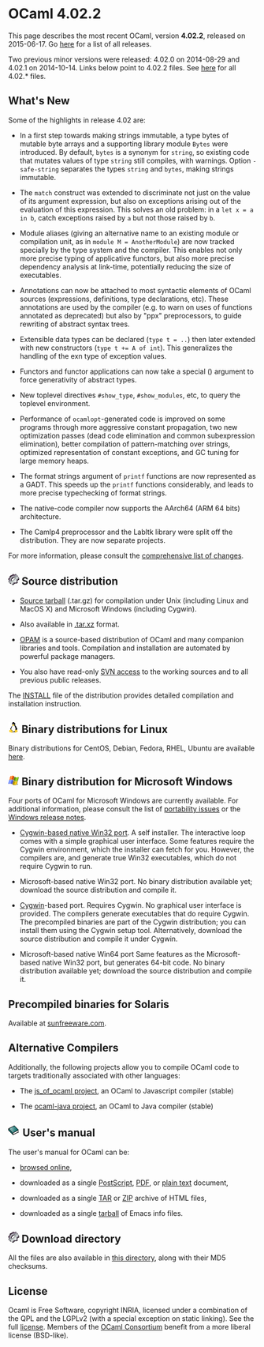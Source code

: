 <!-- ((! set title OCaml 4.02 !)) -->

# OCaml 4.02.2
This page describes the most recent OCaml, version **4.02.2**,
released on 2015-06-17. Go [here](./) for a list of all releases.

Two previous minor versions were released: 4.02.0 on 2014-08-29 and
4.02.1 on 2014-10-14. Links below point to 4.02.2 files. See
[here](http://caml.inria.fr/pub/distrib/ocaml-4.02/) for all 4.02.*
files.


## What's New

Some of the highlights in release 4.02 are:

- In a first step towards making strings immutable, a type bytes of
  mutable byte arrays and a supporting library module `Bytes` were
  introduced. By default, `bytes` is a synonym for `string`, so
  existing code that mutates values of type `string` still compiles,
  with warnings. Option `-safe-string` separates the types `string`
  and `bytes`, making strings immutable.

- The `match` construct was extended to discriminate not just on the
  value of its argument expression, but also on exceptions arising out
  of the evaluation of this expression. This solves an old problem: in
  a `let x = a in b`, catch exceptions raised by `a` but not those
  raised by `b`.

- Module aliases (giving an alternative name to an existing module or
  compilation unit, as in `module M = AnotherModule`) are now tracked
  specially by the type system and the compiler. This enables not only
  more precise typing of applicative functors, but also more precise
  dependency analysis at link-time, potentially reducing the size of
  executables.

- Annotations can now be attached to most syntactic elements of OCaml
  sources (expressions, definitions, type declarations, etc). These
  annotations are used by the compiler (e.g. to warn on uses of
  functions annotated as deprecated) but also by "ppx" preprocessors,
  to guide rewriting of abstract syntax trees.

- Extensible data types can be declared (`type t = ..`) then later
  extended with new constructors (`type t += A of int`). This
  generalizes the handling of the exn type of exception values.

- Functors and functor applications can now take a special () argument
  to force generativity of abstract types.

- New toplevel directives `#show_type`, `#show_modules`, etc, to query
  the toplevel environment.

- Performance of `ocamlopt`-generated code is improved on some
  programs through more aggressive constant propagation, two new
  optimization passes (dead code elimination and common subexpression
  elimination), better compilation of pattern-matching over strings,
  optimized representation of constant exceptions, and GC tuning for
  large memory heaps.

- The format strings argument of `printf` functions are now
  represented as a GADT. This speeds up the `printf` functions
  considerably, and leads to more precise typechecking of format
  strings.

- The native-code compiler now supports the AArch64 (ARM 64 bits)
  architecture.

- The Camlp4 preprocessor and the Labltk library were split off the
  distribution. They are now separate projects.

For more information, please consult the [comprehensive list of
changes](http://caml.inria.fr/pub/distrib/ocaml-4.02/notes/Changes).



## ![](../img/source.gif "") Source distribution

- [Source
  tarball](http://caml.inria.fr/pub/distrib/ocaml-4.02/ocaml-4.02.2.tar.gz)
  (.tar.gz) for compilation under Unix (including Linux and MacOS X)
  and Microsoft Windows (including Cygwin).

- Also available in
  [.tar.xz](http://caml.inria.fr/pub/distrib/ocaml-4.02/ocaml-4.02.2.tar.xz)
  format.

- [OPAM](https://opam.ocaml.org/) is a source-based distribution of
  OCaml and many companion libraries and tools. Compilation and
  installation are automated by powerful package managers.

- You also have read-only [SVN access](svn.html) to the working
  sources and to all previous public releases.

The [INSTALL](http://caml.inria.fr/pub/distrib/ocaml-4.02/notes/INSTALL)
file of the distribution provides detailed compilation and
installation instruction.


## ![](../img/linux.gif "") Binary distributions for Linux

Binary distributions for CentOS, Debian, Fedora, RHEL, Ubuntu are
available
[here](http://software.opensuse.org/download.html?project=home%3Aocaml&package=ocaml).


## ![](../img/windows.gif "") Binary distribution for Microsoft Windows

Four ports of OCaml for Microsoft Windows are currently available. For
additional information, please consult the list of [portability
issues](/learn/portability.html) or the
[Windows release
notes](http://caml.inria.fr/pub/distrib/ocaml-4.02/notes/README.win32).

- [Cygwin-based native Win32
  port](http://protz.github.com/ocaml-installer/). A self
  installer. The interactive loop comes with a simple graphical user
  interface. Some features require the Cygwin environment, which the
  installer can fetch for you. However, the compilers are, and
  generate true Win32 executables, which do not require Cygwin to run.

- Microsoft-based native Win32 port. No binary distribution available
  yet; download the source distribution and compile it.

- [Cygwin](http://cygwin.com/)-based port. Requires Cygwin. No
  graphical user interface is provided. The compilers generate
  executables that do require Cygwin. The precompiled binaries are
  part of the Cygwin distribution; you can install them using the
  Cygwin setup tool. Alternatively, download the source distribution
  and compile it under Cygwin.

- Microsoft-based native Win64 port Same features as the
  Microsoft-based native Win32 port, but generates 64-bit code. No
  binary distribution available yet; download the source distribution
  and compile it.


## Precompiled binaries for Solaris

Available at [sunfreeware.com](http://sunfreeware.com/).


## Alternative Compilers

Additionally, the following projects allow you to compile OCaml code to
targets traditionally associated with other languages:

* The [js_of_ocaml project](http://ocsigen.org/js_of_ocaml/), an OCaml
  to Javascript compiler (stable)

* The [ocaml-java project](http://www.ocamljava.org/), an OCaml to
  Java compiler (stable)


## ![](../img/doc.gif "") User's manual

The user's manual for OCaml can be:

- [browsed
  online](http://caml.inria.fr/pub/docs/manual-ocaml-4.02/index.html),

- downloaded as a single
  [PostScript](http://caml.inria.fr/pub/distrib/ocaml-4.02/ocaml-4.02-refman.ps.gz),
  [PDF](http://caml.inria.fr/pub/distrib/ocaml-4.02/ocaml-4.02-refman.pdf),
  or [plain
  text](http://caml.inria.fr/pub/distrib/ocaml-4.02/ocaml-4.02-refman.txt)
  document,

- downloaded as a single
  [TAR](http://caml.inria.fr/pub/distrib/ocaml-4.02/ocaml-4.02-refman-html.tar.gz)
  or
  [ZIP](http://caml.inria.fr/pub/distrib/ocaml-4.02/ocaml-4.02-refman-html.zip)
  archive of HTML files,

- downloaded as a single
  [tarball](http://caml.inria.fr/pub/distrib/ocaml-4.02/ocaml-4.02-refman.info.tar.gz)
  of Emacs info files.


## ![](../img/source.gif "") Download directory

All the files are also available in [this
directory](http://caml.inria.fr/pub/distrib/ocaml-4.02), along with
their MD5 checksums.


## License

Ocaml is Free Software, copyright INRIA, licensed under a combination
of the QPL and the LGPLv2 (with a special exception on static
linking). See the full [license](/docs/license.html). Members of the
[OCaml Consortium](/community/support.html#consortium) benefit from a
more liberal license (BSD-like).
